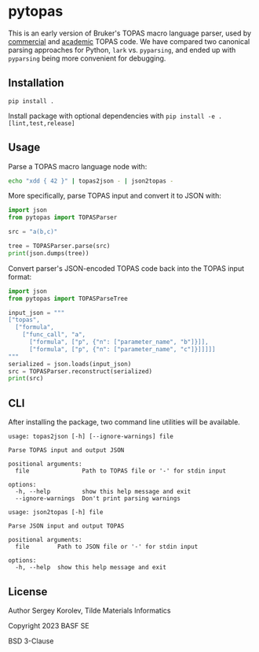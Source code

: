 # pytopas

This is an early version of Bruker's TOPAS macro language parser, used by [commercial](https://www.bruker.com/de/products-and-solutions/diffractometers-and-x-ray-microscopes/x-ray-diffractometers/diffrac-suite-software.html) and [academic](http://www.topas-academic.net) TOPAS code. We have compared two canonical parsing approaches for Python, `lark` vs. `pyparsing`, and ended up with `pyparsing` being more convenient for debugging.


## Installation

`pip install .`

Install package with optional dependencies with `pip install -e .[lint,test,release]`


## Usage

Parse a TOPAS macro language node with:

```sh
echo "xdd { 42 }" | topas2json - | json2topas -
```

More specifically, parse TOPAS input and convert it to JSON with:

```python
import json
from pytopas import TOPASParser

src = "a(b,c)"

tree = TOPASParser.parse(src)
print(json.dumps(tree))
```

Convert parser's JSON-encoded TOPAS code back into the TOPAS input format:

```python
import json
from pytopas import TOPASParseTree

input_json = """
["topas",
  ["formula",
    ["func_call", "a",
      ["formula", ["p", {"n": ["parameter_name", "b"]}]],
      ["formula", ["p", {"n": ["parameter_name", "c"]}]]]]]
"""
serialized = json.loads(input_json)
src = TOPASParser.reconstruct(serialized)
print(src)

```


## CLI

After installing the package, two command line utilities will be available.

```
usage: topas2json [-h] [--ignore-warnings] file

Parse TOPAS input and output JSON

positional arguments:
  file               Path to TOPAS file or '-' for stdin input

options:
  -h, --help         show this help message and exit
  --ignore-warnings  Don't print parsing warnings
```

```
usage: json2topas [-h] file

Parse JSON input and output TOPAS

positional arguments:
  file        Path to JSON file or '-' for stdin input

options:
  -h, --help  show this help message and exit

```


## License

Author Sergey Korolev, Tilde Materials Informatics

Copyright 2023 BASF SE

BSD 3-Clause
